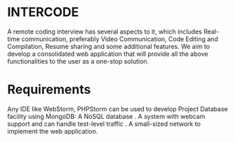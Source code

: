 # INTERCODE

A remote coding interview has several aspects to it, which includes Real-time communication, preferably Video Communication, Code Editing and Compilation, Resume sharing and some additional features.  We aim to develop a consolidated web application that will provide all the above functionalities to the user as a one-stop solution.


# Requirements

Any IDE like WebStorm, PHPStorm can be used to develop Project Database facility using 
MongoDB: A NoSQL database . 
A system with webcam support and can handle test-level traffic . 
A small-sized network to implement the web application.
